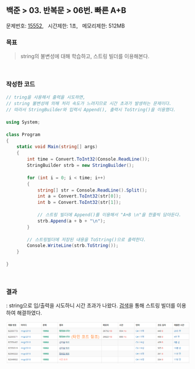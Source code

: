 
## 백준 > 03. 반복문 > 06번. 빠른 A+B    
문제번호: [15552](https://www.acmicpc.net/problem/15552), &nbsp; 시간제한: 1초, &nbsp; 메모리제한: 512MB

### 목표     
> string의 불변성에 대해 학습하고, 스트링 빌더를 이용해본다.    

<br>

### 작성한 코드   

```cs
// tring을 사용해서 출력을 시도하면,
// string 불변성에 의해 처리 속도가 느려지므로 시간 초과가 발생하는 문제이다.
// 따라서 StringBuilder와 입력시 Append(), 출력시 ToString()을 이용했다.

using System;

class Program
{
    static void Main(string[] args)
    {        
        int time = Convert.ToInt32(Console.ReadLine());
        StringBuilder strb = new StringBuilder();

        for (int i = 0; i < time; i++)
        {
            string[] str = Console.ReadLine().Split();
            int a = Convert.ToInt32(str[0]);
            int b = Convert.ToInt32(str[1]);

            // 스트링 빌더에 Append()를 이용해서 "A+B \n"을 한줄씩 담아둔다.
            strb.Append(a + b + "\n");
        }

        // 스트링빌더에 저장된 내용을 ToString()으로 출력한다.
        Console.WriteLine(strb.ToString());
    }
    
}
```

<br>

### 결과    
: string으로 입/출력을 시도하니 시간 초과가 나왔다. [검색](https://coding-of-today.tistory.com/81)을 통해 스트링 빌더를 이용하여 해결하였다.

![03단계 06번문항 제출결과](result_06.png)